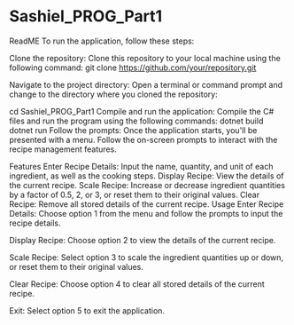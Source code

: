 # Sashiel_PROG_Part1
ReadME
To run the application, follow these steps:

Clone the repository:
Clone this repository to your local machine using the following command:
git clone https://github.com/your/repository.git

Navigate to the project directory:
Open a terminal or command prompt and change to the directory where you cloned the repository:

cd Sashiel_PROG_Part1
Compile and run the application:
Compile the C# files and run the program using the following commands:
dotnet build
dotnet run
Follow the prompts:
Once the application starts, you'll be presented with a menu. Follow the on-screen prompts to interact with the recipe management features.

Features
Enter Recipe Details: Input the name, quantity, and unit of each ingredient, as well as the cooking steps.
Display Recipe: View the details of the current recipe.
Scale Recipe: Increase or decrease ingredient quantities by a factor of 0.5, 2, or 3, or reset them to their original values.
Clear Recipe: Remove all stored details of the current recipe.
Usage
Enter Recipe Details:
Choose option 1 from the menu and follow the prompts to input the recipe details.

Display Recipe:
Choose option 2 to view the details of the current recipe.

Scale Recipe:
Select option 3 to scale the ingredient quantities up or down, or reset them to their original values.

Clear Recipe:
Choose option 4 to clear all stored details of the current recipe.

Exit:
Select option 5 to exit the application.


